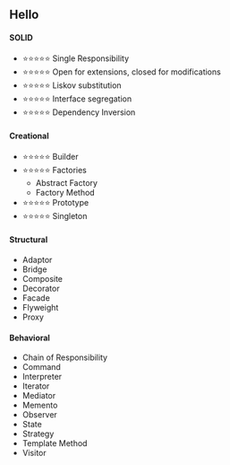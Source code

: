 ## Hello

#### SOLID
* ⭐⭐⭐⭐⭐ Single Responsibility
* ⭐⭐⭐⭐⭐ Open for extensions, closed for modifications
* ⭐⭐⭐⭐⭐ Liskov substitution
* ⭐⭐⭐⭐⭐ Interface segregation 
* ⭐⭐⭐⭐⭐ Dependency Inversion

#### Creational
* ⭐⭐⭐⭐⭐ Builder
* ⭐⭐⭐⭐⭐ Factories
  * Abstract Factory
  * Factory Method
* ⭐⭐⭐⭐⭐ Prototype
* ⭐⭐⭐⭐⭐ Singleton

#### Structural
* Adaptor
* Bridge
* Composite
* Decorator
* Facade
* Flyweight
* Proxy

#### Behavioral
* Chain of Responsibility
* Command
* Interpreter
* Iterator
* Mediator
* Memento
* Observer
* State
* Strategy
* Template Method
* Visitor
